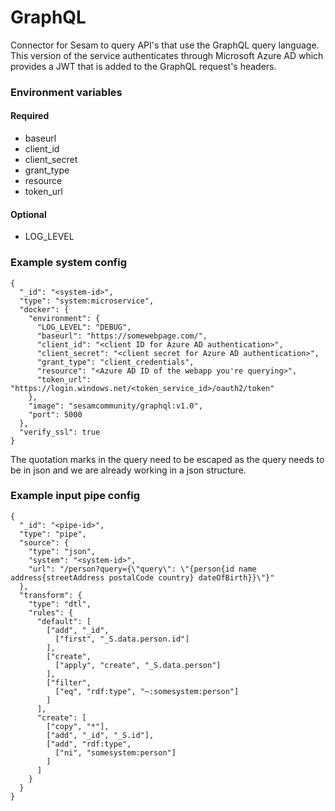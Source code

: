 # GraphQL
Connector for Sesam to query API's that use the GraphQL query language. This version of the service authenticates through Microsoft Azure AD which provides a JWT that is added to the GraphQL request's headers.

### Environment variables
#### Required
* baseurl
* client_id
* client_secret
* grant_type
* resource
* token_url

#### Optional
* LOG_LEVEL

### Example system config
```
{
  "_id": "<system-id>",
  "type": "system:microservice",
  "docker": {
    "environment": {
      "LOG_LEVEL": "DEBUG",
      "baseurl": "https://somewebpage.com/",
      "client_id": "<client ID for Azure AD authentication>",
      "client_secret": "<client secret for Azure AD authentication>",
      "grant_type": "client_credentials",
      "resource": "<Azure AD ID of the webapp you're querying>",
      "token_url": "https://login.windows.net/<token_service_id>/oauth2/token"
    },
    "image": "sesamcommunity/graphql:v1.0",
    "port": 5000
  },
  "verify_ssl": true
}
```
The quotation marks in the query need to be escaped as the query needs to be in json and we are already working in a json structure.

### Example input pipe config
```
{
  "_id": "<pipe-id>",
  "type": "pipe",
  "source": {
    "type": "json",
    "system": "<system-id>",
    "url": "/person?query={\"query\": \"{person{id name address{streetAddress postalCode country} dateOfBirth}}\"}"
  },
  "transform": {
    "type": "dtl",
    "rules": {
      "default": [
        ["add", "_id",
          ["first", "_S.data.person.id"]
        ],
        ["create",
          ["apply", "create", "_S.data.person"]
        ],
        ["filter",
          ["eq", "rdf:type", "~:somesystem:person"]
        ]
      ],
      "create": [
        ["copy", "*"],
        ["add", "_id", "_S.id"],
        ["add", "rdf:type",
          ["ni", "somesystem:person"]
        ]
      ]
    }
  }
}
```